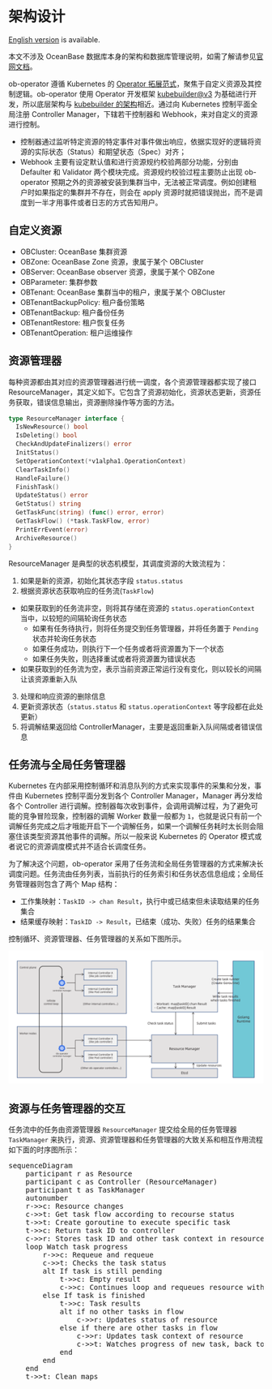 # 架构设计

[English version](../en_US/arch.md) is available.

本文不涉及 OceanBase 数据库本身的架构和数据库管理说明，如需了解请参见[官网文档](https://www.oceanbase.com/docs/common-oceanbase-database-cn-1000000000217922)。

ob-operator 遵循 Kubernetes 的 [Operator 拓展范式](https://kubernetes.io/docs/concepts/extend-kubernetes/operator/)，聚焦于自定义资源及其控制逻辑。ob-operator 使用 Operator 开发框架 [kubebuilder@v3](https://book.kubebuilder.io/introduction) 为基础进行开发，所以底层架构与 [kubebuilder 的架构](https://book.kubebuilder.io/architecture)相近。通过向 Kubernetes 控制平面全局注册 Controller Manager，下辖若干控制器和 Webhook，来对自定义的资源进行控制。

* 控制器通过监听特定资源的特定事件对事件做出响应，依据实现好的逻辑将资源的实际状态（Status）和期望状态（Spec）对齐；
* Webhook 主要有设定默认值和进行资源规约校验两部分功能，分别由 Defaulter 和 Validator 两个模块完成。资源规约校验过程主要防止出现 ob-operator 预期之外的资源被安装到集群当中，无法被正常调度。例如创建租户时如果指定的集群并不存在，则会在 apply 资源时就把错误抛出，而不是调度到一半才用事件或者日志的方式告知用户。

## 自定义资源

* OBCluster: OceanBase 集群资源
* OBZone: OceanBase Zone 资源，隶属于某个 OBCluster
* OBServer: OceanBase observer 资源，隶属于某个 OBZone
* OBParameter: 集群参数
* OBTenant: OceanBase 集群当中的租户，隶属于某个 OBCluster
* OBTenantBackupPolicy: 租户备份策略
* OBTenantBackup: 租户备份任务
* OBTenantRestore: 租户恢复任务
* OBTenantOperation: 租户运维操作

## 资源管理器

每种资源都由其对应的资源管理器进行统一调度，各个资源管理器都实现了接口ResourceManager，其定义如下。它包含了资源初始化，资源状态更新，资源任务获取，错误信息输出，资源删除操作等方面的方法。

```go
type ResourceManager interface {
  IsNewResource() bool
  IsDeleting() bool
  CheckAndUpdateFinalizers() error
  InitStatus()
  SetOperationContext(*v1alpha1.OperationContext)
  ClearTaskInfo()
  HandleFailure()
  FinishTask()
  UpdateStatus() error
  GetStatus() string
  GetTaskFunc(string) (func() error, error)
  GetTaskFlow() (*task.TaskFlow, error)
  PrintErrEvent(error)
  ArchiveResource()
}
```

ResourceManager 是典型的状态机模型，其调度资源的大致流程为：
1. 如果是新的资源，初始化其状态字段 `status.status`
2. 根据资源状态获取响应的任务流(`TaskFlow`)
  * 如果获取到的任务流非空，则将其存储在资源的 `status.operationContext` 当中，以较短的间隔轮询任务状态
    * 如果有任务待执行，则将任务提交到任务管理器，并将任务置于 `Pending` 状态并轮询任务状态
    * 如果任务成功，则执行下一个任务或者将资源置为下一个状态
    * 如果任务失败，则选择重试或者将资源置为错误状态
  * 如果获取到的任务流为空，表示当前资源正常运行没有变化，则以较长的间隔让该资源重新入队
3. 处理和响应资源的删除信息
4. 更新资源状态（`status.status` 和 `status.operationContext` 等字段都在此处更新）
5. 将调解结果返回给 ControllerManager，主要是返回重新入队间隔或者错误信息

## 任务流与全局任务管理器

Kubernetes 在内部采用控制循环和消息队列的方式来实现事件的采集和分发，事件由 Kubernetes 控制平面分发到各个 Controller Manager，Manager 再分发给各个 Controller 进行调解。控制器每次收到事件，会调用调解过程，为了避免可能的竞争冒险现象，控制器的调解 Worker 数量一般都为 `1`，也就是说只有前一个调解任务完成之后才哦能开启下一个调解任务，如果一个调解任务耗时太长则会阻塞住该类型资源其他事件的调解。所以一般来说 Kubernetes 的 Operator 模式或者说它的资源调度模式并不适合长调度任务。

为了解决这个问题，ob-operator 采用了任务流和全局任务管理器的方式来解决长调度问题。任务流由任务列表，当前执行的任务索引和任务状态信息组成；全局任务管理器则包含了两个 Map 结构：

* 工作集映射：`TaskID -> chan Result`，执行中或已结束但未读取结果的任务集合
* 结果缓存映射：`TaskID -> Result`，已结束（成功、失败）任务的结果集合

控制循环、资源管理器、任务管理器的关系如下图所示。

![ob-operator 资源调度过程](../img/ob-operator-arch.png)

## 资源与任务管理器的交互

任务流中的任务由资源管理器 `ResourceManager` 提交给全局的任务管理器 `TaskManager` 来执行，资源、资源管理器和任务管理器的大致关系和相互作用流程如下面的时序图所示：

<main>
  <pre class="mermaid">
sequenceDiagram
	participant r as Resource
	participant c as Controller (ResourceManager)
	participant t as TaskManager
	autonumber
	r->>c: Resource changes
	c->>t: Get task flow according to recourse status
	t->>t: Create goroutine to execute specific task
	t->>c: Return task ID to controller
	c->>r: Stores task ID and other task context in resource
	loop Watch task progress
		r->>c: Requeue and requeue
		c->>t: Checks the task status
		alt If task is still pending
			t->>c: Empty result
			c->>c: Continues loop and requeues resource with a shorter interval
		else If task is finished
			t->>c: Task results
			alt if no other tasks in flow
				c->>r: Updates status of resource
			else if there are other tasks in flow
				c->>r: Updates task context of resource
				c->>t: Watches progress of new task, back to [6] loop
			end
		end
	end
	t->>t: Clean maps
  </pre>
  <script type="module">
    import mermaid from 'https://cdn.jsdelivr.net/npm/mermaid@10/dist/mermaid.esm.min.mjs';
  </script>
</main>